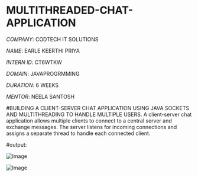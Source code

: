 # MULTITHREADED-CHAT-APPLICATION

*COMPANY*: CODTECH IT SOLUTIONS

*NAME*: EARLE KEERTHI PRIYA

*INTERN ID*: CT6WTKW

*DOMAIN*: JAVAPROGRMMING

*DURATION*: 6 WEEKS

*MENTOR*: NEELA SANTOSH

#BUILDING A CLIENT-SERVER CHAT APPLICATION  USING JAVA SOCKETS AND  MULTITHREADING TO HANDLE MULTIPLE  USERS.
A client-server chat application allows multiple clients to connect to a central server and exchange messages. The server listens for incoming connections and assigns a separate thread to handle each connected client.

#output:

![Image](https://github.com/user-attachments/assets/7fe00082-cc3a-4366-8b3c-051b22b16bd3)

![Image](https://github.com/user-attachments/assets/7fa4835c-4a58-44a1-972e-aeec32baeab9)
